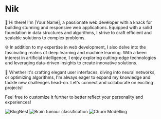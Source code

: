 # Nik
👋 Hi there! I'm [Your Name], a passionate web developer with a knack for building stunning and responsive web applications. Equipped with a solid foundation in data structures and algorithms, I strive to craft efficient and scalable solutions to complex problems.

🌐 In addition to my expertise in web development, I also delve into the fascinating realms of deep learning and machine learning. With a keen interest in artificial intelligence, I enjoy exploring cutting-edge technologies and leveraging data-driven insights to create innovative solutions.

🧠 Whether it's crafting elegant user interfaces, diving into neural networks, or optimizing algorithms, I'm always eager to expand my knowledge and tackle new challenges head-on. Let's connect and collaborate on exciting projects!

Feel free to customize it further to better reflect your personality and experiences!


![BlogNest](https://github.com/NikhilSinghal0/Blog-Website)
![Brain tumour classification](https://github.com/NikhilSinghal0/Brain-tumor-classification)
![Churn Modelling](https://github.com/NikhilSinghal0/Churn-Modelling-using-ANN)
